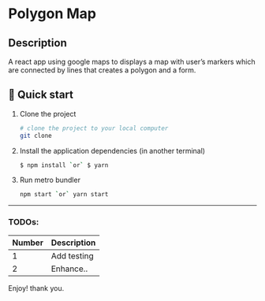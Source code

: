 # Polygon Map
## Description
A react app using google maps to displays a map with user’s markers which are connected by lines that creates a polygon and a form.
## 🚀 Quick start

1.  
    Clone the project
    ```sh
    # clone the project to your local computer
    git clone 
    ```
1.  
    Install the application dependencies (in another terminal)
    ```sh
    $ npm install `or` $ yarn 
    ```
1.  
    Run metro bundler
    ```sh
    npm start `or` yarn start
    ```

_______________________________________________

### TODOs:

| Number | Description |
| ------ | ------ |
| 1 | Add testing
| 2 | Enhance..

Enjoy! thank you.